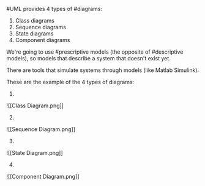 #UML provides 4 types of #diagrams:

1) Class diagrams
2) Sequence diagrams
3) State diagrams
4) Component diagrams

We're going to use #prescriptive models (the opposite of #descriptive models), so models that describe a system that doesn't exist yet.

There are tools that simulate systems through models (like Matlab Simulink).

These are the example of the 4 types of diagrams:

1) 

![[Class Diagram.png]]
	
2) 

![[Sequence Diagram.png]]

3) 

![[State Diagram.png]]

4) 

![[Component Diagram.png]]